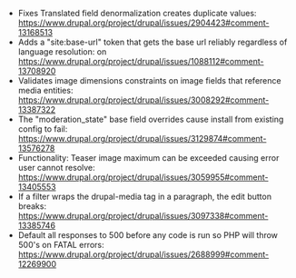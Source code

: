 - Fixes Translated field denormalization creates duplicate values: https://www.drupal.org/project/drupal/issues/2904423#comment-13168513
- Adds a "site:base-url" token that gets the base url reliably regardless of language resolution: on https://www.drupal.org/project/drupal/issues/1088112#comment-13708920
- Validates image dimensions constraints on image fields that reference media entities: https://www.drupal.org/project/drupal/issues/3008292#comment-13387322
- The "moderation_state" base field overrides cause install from existing config to fail: https://www.drupal.org/project/drupal/issues/3129874#comment-13576278
- Functionality: Teaser image maximum can be exceeded causing error user cannot resolve: https://www.drupal.org/project/drupal/issues/3059955#comment-13405553
- If a filter wraps the drupal-media tag in a paragraph, the edit button breaks: https://www.drupal.org/project/drupal/issues/3097338#comment-13385746
- Default all responses to 500 before any code is run so PHP will throw 500's on FATAL errors: https://www.drupal.org/project/drupal/issues/2688999#comment-12269900
